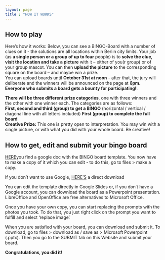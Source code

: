 ```yaml
---
layout: page
title : "HOW IT WORKS"
---
```


## How to play

 
Here’s how it works: Below, you can see a BINGO-Board with a number of clues on it - the solutions are all locations within Berlin city limits. Your job (as **a single person or a group of up to four** people) is to **solve the clue, visit the location and take a picture** with it – either of you(r group) or of your group mascot. You can then **upload the picture** to the corresponding square on the board – and maybe win a prize.   
You can upload boards until **October 31st at noon** - after that, the jury will deliberate and the winners will be announced on the page at **6pm**.    
**Everyone who submits a board gets a bounty for participating!**.  
 
**There will be three different prize categories**, one with three winners and the other with one winner each. The categories are as follows:   
**First, second and third (group) to get a BINGO** (horizontal / vertical / diagonal line with all letters included) 
**First (group) to complete the full board**    
**Creative Prize:** This one is pretty open to interpretation. You may win with a single picture, or with what you did with your whole board. Be creative!    

## How to get, edit and submit your bingo board 

[HERE](https://docs.google.com/presentation/d/1hlcpYT5othJcqNj529VsNBJRRHt87E9D6x7RlvEr-t8/edit?usp=sharing)you find a google doc with the BINGO board template. You now have to make a copy of it which you can edit - to do this, go to files > make a copy.    
 
 If you don’t want to use Google, [HERE’S](https://box.hu-berlin.de/f/c90423e69baf40cdbf81/?dl=1) a direct download    
 
You can edit the template directly in Google Slides or, if you don’t have a Google account, you can download the board as a Powerpoint presentation. LibreOffice and OpenOffice are free alternatives to Microsoft Office.     
 
Once you have your own copy, you can start replacing the prompts with the photos you took. To do that, you just right click on the prompt you want to fulfill and select ‘replace image’.    
 
When you are satisfied with your board, you can download and submit it. To download, go to files > download as / save as > Microsoft Powerpoint (.pptx). Then you go to the SUBMIT tab on this Website and submit your board.    
 
**Congratulations, you did it!**   
